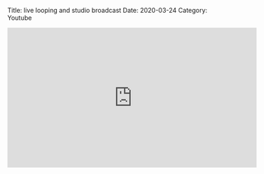 Title: live looping and studio broadcast
Date: 2020-03-24
Category: Youtube

<iframe width="560" height="315" src="https://www.youtube.com/embed/HfZgQYtlsFw" title="YouTube video player" frameborder="0" allow="accelerometer; autoplay; clipboard-write; encrypted-media; gyroscope; picture-in-picture" allowfullscreen></iframe>

